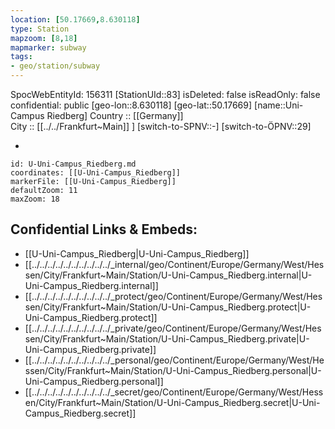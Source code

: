 ```yaml
---
location: [50.17669,8.630118] 
type: Station 
mapzoom: [8,18] 
mapmarker: subway 
tags:
- geo/station/subway
---
```

SpocWebEntityId: 156311
[StationUId::83] 
isDeleted: false
isReadOnly: false
confidential: public
[geo-lon::8.630118] 
[geo-lat::50.17669] 
[name::Uni-Campus Riedberg] 
Country :: [[Germany]]  
City :: [[../../Frankfurt~Main]] ] 
[switch-to-SPNV::-] 
[switch-to-ÖPNV::29] 

-

```leaflet
id: U-Uni-Campus_Riedberg.md
coordinates: [[U-Uni-Campus_Riedberg]] 
markerFile: [[U-Uni-Campus_Riedberg]] 
defaultZoom: 11 
maxZoom: 18
```


## Confidential Links & Embeds: 
- [[U-Uni-Campus_Riedberg|U-Uni-Campus_Riedberg]] 
- [[../../../../../../../../../../_internal/geo/Continent/Europe/Germany/West/Hessen/City/Frankfurt~Main/Station/U-Uni-Campus_Riedberg.internal|U-Uni-Campus_Riedberg.internal]] 
- [[../../../../../../../../../../_protect/geo/Continent/Europe/Germany/West/Hessen/City/Frankfurt~Main/Station/U-Uni-Campus_Riedberg.protect|U-Uni-Campus_Riedberg.protect]] 
- [[../../../../../../../../../../_private/geo/Continent/Europe/Germany/West/Hessen/City/Frankfurt~Main/Station/U-Uni-Campus_Riedberg.private|U-Uni-Campus_Riedberg.private]] 
- [[../../../../../../../../../../_personal/geo/Continent/Europe/Germany/West/Hessen/City/Frankfurt~Main/Station/U-Uni-Campus_Riedberg.personal|U-Uni-Campus_Riedberg.personal]] 
- [[../../../../../../../../../../_secret/geo/Continent/Europe/Germany/West/Hessen/City/Frankfurt~Main/Station/U-Uni-Campus_Riedberg.secret|U-Uni-Campus_Riedberg.secret]] 
